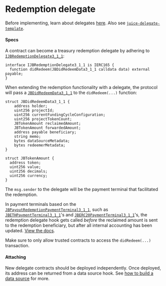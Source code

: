 # Redemption delegate

Before implementing, learn about delegates [here](/docs/v4/deprecated/v3/learn/glossary/delegate.md). Also see [`juice-delegate-template`](https://github.com/mejango/juice-delegate-template).

#### Specs

A contract can become a treasury redemption delegate by adhering to [`IJBRedemptionDelegate3_1_1`](/docs/v4/deprecated/v3/api/interfaces/ijbredemptiondelegate3_1_1.md):

```
interface IJBRedemptionDelegate3_1_1 is IERC165 {
  function didRedeem(JBDidRedeemData3_1_1 calldata data) external payable;
}
```

When extending the redemption functionality with a delegate, the protocol will pass a [`JBDidRedeemData3_1_1`](/docs/v4/deprecated/v3/api/data-structures/jbdidredeemdata3_1_1.md) to the `didRedeem(...)` function:

```
struct JBDidRedeemData3_1_1 {
    address holder;
    uint256 projectId;
    uint256 currentFundingCycleConfiguration;
    uint256 projectTokenCount;
    JBTokenAmount reclaimedAmount;
    JBTokenAmount forwardedAmount;
    address payable beneficiary;
    string memo;
    bytes dataSourceMetadata;
    bytes redeemerMetadata;
}
```

```
struct JBTokenAmount {
  address token;
  uint256 value;
  uint256 decimals;
  uint256 currency;
}
```

The `msg.sender` to the delegate will be the payment terminal that facilitated the redemption.

In payment terminals based on the [`JBPayoutRedemptionPaymentTerminal3_1_1`](/docs/v4/deprecated/v3/api/contracts/or-payment-terminals/or-abstract/jbpayoutredemptionpaymentterminal3_1_1.md), such as [`JBETHPaymentTerminal3_1_1`](/docs/v4/deprecated/v3/api/contracts/or-payment-terminals/jbethpaymentterminal3_1_1.md)'s and [`JBERC20PaymentTerminal3_1_1`](/docs/v4/deprecated/v3/api/contracts/or-payment-terminals/jberc20paymentterminal3_1_1.md)'s, the redemption delegate hook gets called *before* the reclaimed amount is sent to the redemption beneficiary, but after all internal accounting has been updated.  [View the docs](/docs/v4/deprecated/v3/api/contracts/or-payment-terminals/or-abstract/jbpayoutredemptionpaymentterminal3_1_1.md#redeemtokensof).

Make sure to only allow trusted contracts to access the `didRedeem(...)` transaction.

#### Attaching

New delegate contracts should be deployed independently. Once deployed, its address can be returned from a data source hook. See [how to build a data source](/docs/v4/deprecated/v3/build/treasury-extensions/data-source.md) for more.
